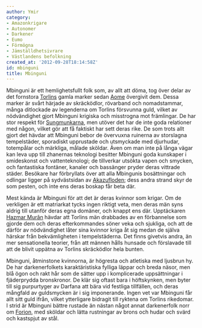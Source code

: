 ```yaml
---
author: Ymir
category:
- Amazonkrigare
- Autonomer
- Darkener
- Eumo
- Förmögna
- Jämställdhetsivrare
- Västlandens befolkning
created_at: '2012-09-28T18:14:58Z'
id: mbinguni
title: Mbinguni
---
```

Mbinguni är ett hemlighetsfullt folk som, av allt att döma, tog över delar av det fornstora [Torlins] gamla marker sedan [Aome] övergivit dem. Dessa marker är svårt härjade av skräcködlor, rövarband och nomadstammar, många ditlockade av legenderna om Torlins försvunna guld, vilket av nödvändighet gjort Mbinguni krigiska och misstrogna mot främlingar. De har stor respekt för [Sungmunkarna], men utöver det har de inte goda relationer med någon, vilket gör att få faktiskt har sett deras rike. De som trots allt gjort det hävdar att Mbinguni bebor de övervuxna ruinerna av storslagna tempelstäder, sporadiskt upprustade och utsmyckade med djurhudar, totempålar och märkliga, målade sköldar. Även om man inte på långa vägar kan leva upp till zhanernas teknologi besitter Mbinguni goda kunskaper i smideskonst och vattenteknologi; de tillverkar utsökta vapen och smycken, och fantastiska fontäner, kanaler och bassänger pryder deras vittrade städer. Besökare har förbryllats över att alla Mbingunis bosättningar och odlingar ligger på sydvästsidan av [Akazufloden]; dess andra strand skyr de som pesten, och inte ens deras boskap får beta där.

Mest kända är Mbinguni för att det är deras kvinnor som krigar. Om de verkligen är ett matriarkat tycks ingen riktigt veta, men deras män syns aldrig till utanför deras egna domäner, och knappt ens där. Upptäckaren [Hazmar Murân] hävdar att Torlins män drabbades av en förbannelse som gjorde dem och deras efterkommandes söner veka och sjukliga, och att de därför av nödvändighet låter sina kvinnor kriga åt sig medan de själva härskar från bekvämligheten i tempelstäderna. Det finns givetvis andra, än mer sensationella teorier, från att männen hålls hunsade och förslavade till att de blivit uppätna av Torlins skräcködlor hela bunten.

Mbinguni, åtminstone kvinnorna, är högresta och atletiska med ljusbrun hy. De har darkenerfolkets karaktäristiska fylliga läppar och breda näsor, men blå ögon och rakt hår som de sätter upp i komplicerade uppsättningar i fjäderprydda bronskronor. De klär sig oftast bara i höftskynken, men byter till sig purpurtyger av Darfana att bära vid festliga tillfällen, och deras mångfald av guldsmycken är i sig imponerande. Ingen vet var Mbinguni får allt sitt guld ifrån, vilket ytterligare bidragit till ryktena om Torlins rikedomar. I strid är Mbinguni bättre rustade än nästan något annat darkenerfolk norr om [Forion], med sköldar och lätta rustningar av brons och hudar och svärd och kastspjut av stål.

  [Torlins]: Torlin
  [Aome]: Aome
  [Sungmunkarna]: Sungmunkarna
  [Akazufloden]: Akazufloden
  [Hazmar Murân]: Hazmar_Murân
  [Forion]: Forion